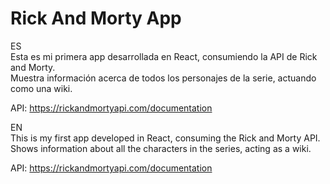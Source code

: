 # Rick And Morty App

ES \
Esta es mi primera app desarrollada en React, consumiendo la API de Rick and Morty. \
Muestra información acerca de todos los personajes de la serie, actuando como una wiki.

API: https://rickandmortyapi.com/documentation

EN \
This is my first app developed in React, consuming the Rick and Morty API. \
Shows information about all the characters in the series, acting as a wiki.

API: https://rickandmortyapi.com/documentation

